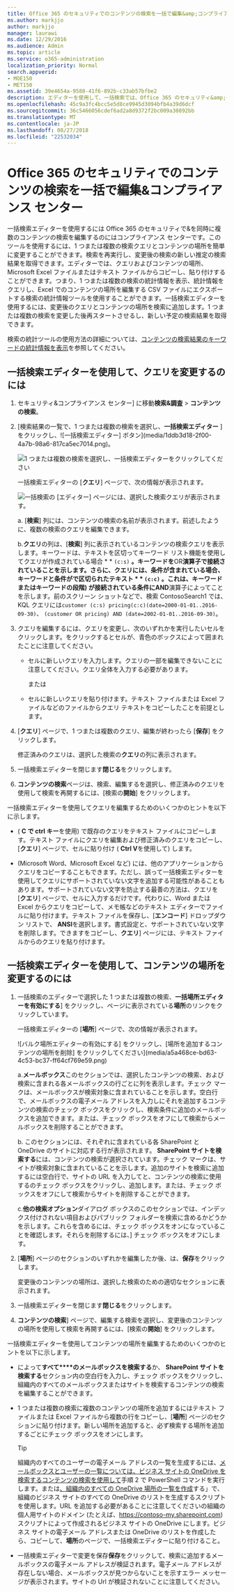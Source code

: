 ```yaml
---
title: Office 365 のセキュリティでのコンテンツの検索を一括で編集&amp;コンプライアンス センター
ms.author: markjjo
author: markjjo
manager: laurawi
ms.date: 12/29/2016
ms.audience: Admin
ms.topic: article
ms.service: o365-administration
localization_priority: Normal
search.appverid:
- MOE150
- MET150
ms.assetid: 39e4654a-9588-41f6-892b-c33ab57bfbe2
description: エディターを使用して、一括検索では、Office 365 のセキュリティ&amp;の 1 つまたは複数のコンテンツ検索クエリとコンテンツの場所をすばやく変更するコンプライアンス センターです。
ms.openlocfilehash: 45c9a3fc4bcc5e5d8ce9945d3094bfb4a39d6dcf
ms.sourcegitcommit: 36c5466056cdef6ad2a8d9372f2bc009a30892bb
ms.translationtype: MT
ms.contentlocale: ja-JP
ms.lasthandoff: 08/27/2018
ms.locfileid: "22532034"
---
```

# <a name="bulk-edit-content-searches-in-the-office-365-security-amp-compliance-center"></a>Office 365 のセキュリティでのコンテンツの検索を一括で編集&amp;コンプライアンス センター

一括検索エディターを使用するには Office 365 のセキュリティで&amp;を同時に複数のコンテンツの検索を編集するのにはコンプライアンス センターです。このツールを使用するには、1 つまたは複数の検索クエリとコンテンツの場所を簡単に変更することができます。検索を再実行し、変更後の検索の新しい推定の検索結果を取得できます。エディターでは、クエリおよびコンテンツの場所、Microsoft Excel ファイルまたはテキスト ファイルからコピーし、貼り付けすることができます。つまり、1 つまたは複数の検索の統計情報を表示、統計情報をクエリし、Excel でのコンテンツの場所を編集する CSV ファイルにエクスポートする検索の統計情報ツールを使用することができます。一括検索エディターを使用するには、変更後のクエリとコンテンツの場所を検索に追加します。1 つまたは複数の検索を変更した後再スタートさせるし、新しい予定の検索結果を取得できます。
  
検索の統計ツールの使用方法の詳細については、[コンテンツの検索結果のキーワードの統計情報を表示](view-keyword-statistics-for-content-search.md)を参照してください。
  
## <a name="use-the-bulk-search-editor-to-change-queries"></a>一括検索エディターを使用して、クエリを変更するのには

1. セキュリティ&amp;コンプライアンス センター] に移動**検索&amp;調査** \> **コンテンツの検索**。
    
2. [検索結果の一覧で、1 つまたは複数の検索を選択し、**一括検索エディター** ] をクリックし、![一括検索エディター] ボタン](media/1ddb3d18-2f00-4a7b-98a6-817ca5ec7014.png)。
    
    ![1 つまたは複数の検索を選択し、一括検索エディターをクリックしてください](media/600c9716-89a2-4451-b111-fa7cfaad2006.png)
  
    一括検索エディターの [**クエリ**] ページで、次の情報が表示されます。 
    
    ![一括検索の [エディター] ページには、選択した検索クエリが表示されます。](media/189659af-cc78-4479-b0bc-a93decad2f6c.png)
  
    a. [**検索**] 列には、コンテンツの検索の名前が表示されます。前述したように、複数の検索のクエリを編集できます。 
    
    b.**クエリ**の列は、[**検索**] 列に表示されているコンテンツの検索クエリを表示します。キーワードは、テキストを区切ってキーワード リスト機能を使用してクエリが作成されている場合 * * `(c:s)` **。キーワードを**OR**演算子で接続されていることを示します。さらに、クエリには、条件が含まれている場合、キーワードと条件がで区切られたテキスト * * `(c:c)` **。これは、キーワードまたはキーワードの段階) が接続されている条件に**AND**演算子によってことを示します。前のスクリーン ショットなどで、検索 ContosoSearch1 では、KQL クエリには`customer (c:s) pricing(c:c)(date=2000-01-01..2016-09-30)`、 `(customer OR pricing) AND (date=2002-01-01..2016-09-30)`。
    
3. クエリを編集するには、クエリを変更し、次のいずれかを実行したいセルをクリックします。をクリックするとセルが、青色のボックスによって囲まれたことに注意してください。
    
   - セルに新しいクエリを入力します。クエリの一部を編集できないことに注意してください。クエリ全体を入力する必要があります。
    
      または
    
    - セルに新しいクエリを貼り付けます。テキスト ファイルまたは Excel ファイルなどのファイルからクエリ テキストをコピーしたことを前提とします。
    
4. [**クエリ**] ページで、1 つまたは複数のクエリ、編集が終わったら [**保存**] をクリックします。
    
    修正済みのクエリは、選択した検索の**クエリ**の列に表示されます。 
    
5. 一括検索エディターを閉じます**閉じる**をクリックします。 
    
6. **コンテンツの検索**ページは、検索、編集するを選択し、修正済みのクエリを使用して検索を再開するには、[検索の**開始**] をクリックします。 
    
一括検索エディターを使用してクエリを編集するためのいくつかのヒントを以下に示します。
  
- ( **C で ctrl キー**を使用) で既存のクエリをテキスト ファイルにコピーします。テキスト ファイルにクエリを編集および修正済みのクエリをコピーし、[**クエリ**] ページで、セルに貼り付け ( **Ctrl V**を使用して) します。 
    
- (Microsoft Word、Microsoft Excel など) には、他のアプリケーションからクエリをコピーすることもできます。ただし、誤って一括検索エディターを使用してクエリにサポートされていない文字を追加する可能性があることもあります。サポートされていない文字を防止する最善の方法は、クエリを [**クエリ**] ページで、セルに入力するだけです。代わりに、Word または Excel からクエリをコピーして、メモ帳などのテキスト エディターでファイルに貼り付けます。テキスト ファイルを保存し、[**エンコード**] ドロップダウン リストで、 **ANSI**を選択します。書式設定と、サポートされていない文字を削除します。できますをコピーし、**クエリ**] ページには、テキスト ファイルからのクエリを貼り付けます。 
    
  
## <a name="use-the-bulk-search-editor-to-change-content-locations"></a>一括検索エディターを使用して、コンテンツの場所を変更するのには

1. 一括検索のエディターで選択した 1 つまたは複数の検索、**一括場所エディターを有効にする**] をクリックし、ページに表示されている**場所**のリンクをクリックしています。 
    
    一括検索エディターの [**場所**] ページで、次の情報が表示されます。 
    
    ![バルク場所エディターの有効にする] をクリックし、[場所を追加するコンテンツの場所を削除] をクリックしてください](media/a5a468ce-bd63-4c53-bc37-ff64cf769e59.png)
  
    a.**メールボックス**このセクションでは、選択したコンテンツの検索、および検索に含まれる各メールボックスの行ごとに列を表示します。チェック マークは、メールボックスが検索対象に含まれていることを示します。空白行で、メールボックスの電子メール アドレスを入力しにそれを追加するコンテンツの検索のチェック ボックスをクリックし、検索条件に追加のメールボックスを追加できます。または、チェック ボックスをオフにして検索からメールボックスを削除することができます。
    
    b. このセクションには、それぞれに含まれている各 SharePoint と OneDrive のサイトに対応する行が表示されます。 **SharePoint サイトを検索する**には、コンテンツの検索が選択されています。チェック マークは、サイトが検索対象に含まれていることを示します。追加のサイトを検索に追加するには空白行で、サイトの URL を入力してと、コンテンツの検索に使用するのチェック ボックスをクリックし、追加します。または、チェック ボックスをオフにして検索からサイトを削除することができます。
    
    c.**他の検索オプション**ダイアログ ボックスのこのセクションでは、インデックス付けされない項目およびパブリック フォルダーを検索に含めるかどうかを示します。これらを含めるには、チェック ボックスをオンになっていることを確認します。それらを削除するには、] チェック ボックスをオフにします。
    
2. [**場所**] ページのセクションのいずれかを編集したか後、は、**保存**をクリックします。
    
    変更後のコンテンツの場所は、選択した検索のための適切なセクションに表示されます。
    
3. 一括検索エディターを閉じます**閉じる**をクリックします。 
    
4. **コンテンツの検索**] ページで、編集する検索を選択し、変更後のコンテンツの場所を使用して検索を再開するには、[検索の**開始**] をクリックします。 
    
一括検索エディターを使用してコンテンツの場所を編集するためのいくつかのヒントを以下に示します。
  
- によって**すべて****のメールボックスを検索する**か、 **SharePoint サイトを検索する**セクション内の空白行を入力し、チェック ボックスをクリックし、組織内のすべてのメールボックスまたはサイトを検索するコンテンツの検索を編集することができます。 
    
- 1 つまたは複数の検索に複数のコンテンツの場所を追加するにはテキスト ファイルまたは Excel ファイルから複数の行をコピーし、[**場所**] ページのセクションに貼り付けます。新しい場所を追加すると、必ず検索する場所を追加するごとにチェック ボックスをオンにします。 
    
    > [!TIP]
    > 組織内のすべてのユーザーの電子メール アドレスの一覧を生成するには、[メールボックスとユーザーの一覧については、ビジネス サイトの OneDrive を検索するコンテンツの検索を使用して](search-the-mailbox-and-onedrive-for-business-for-a-list-of-users.md#step2)手順 2 で PowerShell コマンドを実行します。または[、組織内のすべての OneDrive 場所の一覧を作成](https://support.office.com/article/8e200cb2-c768-49cb-88ec-53493e8ad80a)する」で、組織のビジネス サイトのすべての OneDrive のリストを生成するスクリプトを使用します。URL を追加する必要があることに注意してくださいの組織の個人用サイトのドメイン (たとえば、https://contoso-my.sharepoint.com)スクリプトによって作成されるビジネス サイトの OneDrive にします。ビジネス サイトの電子メール アドレスまたは OneDrive のリストを作成したら、コピーして、**場所**のページで、一括検索エディターに貼り付けること。 
  
- 一括検索エディターで変更を保存**保存**をクリックして、検索に追加するメールボックスの電子メール アドレスが検証されます。電子メール アドレスが存在しない場合、メールボックスが見つからないことを示すエラー メッセージが表示されます。サイトの Url が検証されないことに注意してください。 
  

